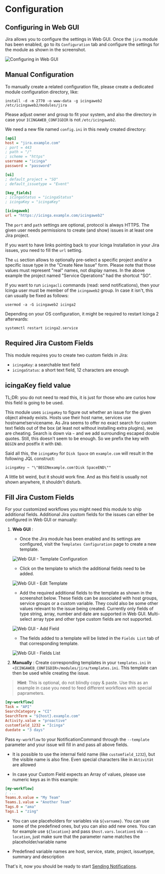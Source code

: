 # Configuration

## Configuring in Web GUI

Jira allows you to configure the settings in Web GUI. Once the `jira` module has been enabled, go to its `Configuration`
tab and configure the settings for the module as shown in the screenshot.

![Configuring in Web GUI](screenshot/configuration_page.png)

## Manual Configuration

To manually create a related configuration file, please create a dedicated module configuration directory, like:

    install -d -m 2770 -o www-data -g icingaweb2 /etc/icingaweb2/modules/jira

Please adjust owner and group to fit your system, and also the directory in case
your `ICINGAWEB_CONFIGDIR` is not `/etc/icingaweb2`.

We need a new file named `config.ini` in this newly created directory:

```ini
[api]
host = "jira.example.com"
; port = 443
; path = "/"
; scheme = "https"
username = "icinga"
password = "password"

[ui]
; default_project = "SO"
; default_issuetype = "Event"

[key_fields]
; icingaStatus = "icingaStatus"
; icingaKey = "icingaKey"

[icingaweb]
url = "https://icinga.example.com/icingaweb2"
```

The `port` and `path` settings are optional, protocol is always HTTPS. The
given user needs permissions to create (and show) issues in at least one Jira
project.

If you want to have links pointing back to your Icinga Installation in your
Jira issues, you need to fill the `url` setting.

The `ui` section allows to optionally pre-select a specific project and/or a
specific issue type in the "Create New Issue" form. Please note that those
values must represent "real" names, not display names. In the above example
the project named "Service Operations" had the shortcut "SO".

If you want to run `icingacli` commands (read: send notifications), then your
Icinga user must be member of the `icingaweb2` group. In case it isn't, this
can usually be fixed as follows:

    usermod -a -G icingaweb2 icinga2

Depending on your OS configuration, it might be required to restart Icinga 2
afterwards:

    systemctl restart icinga2.service

## Required Jira Custom Fields

This module requires you to create two custom fields in Jira:

* `icingaKey`: a searchable text field
* `icingaStatus`: a short text field, 12 characters are enough

## icingaKey field value

TL;DR: you do not need to read this, it is just for those who are curios how
this field is going to be used.

This module uses `icingaKey` to figure out whether an issue for the given object
already exists. Hosts use their host name, services use hostname!servicename.
As Jira seems to offer no exact search for custom text fields out of the box (at
least not without installing extra plugins), we are cheating. Search is down via
`~` and we add surrounding escaped double quotes. Still, this doesn't seem to be
enough. So we prefix the key with `BEGIN` and postfix it with `END`.

Said all this, the `icingaKey` for `Disk Space` on `example.com` will result in the
following JQL construct:

    icingaKey ~ "\"BEGINexample.com!Disk SpaceEND\""

A little bit weird, but it should work fine. And as this field is usually not
shown anywhere, it shouldn't disturb.

## Fill Jira Custom Fields

For your customized workflows you might need this module to ship additional
fields. Additional Jira custom fields for the issues can either be configured in Web GUI or manually:

1. **Web GUI** :
   * Once the Jira module has been enabled and its settings are configured, visit the `Templates Configuration` 
page to create a new template.

   ![Web GUI - Template Configuration](screenshot/add_template.png)

   * Click on the template to which the additional fields need to be added.
 
   ![Web GUI - Edit Template](screenshot/template_config.png)

   * Add the required additional fields to the template as shown in the screenshot below. These
   fields can be associated with host groups, service groups or a custom variable. They could also be some other
   values relevant to the issue being created. Currently only fields of type string, array, number and date are 
   supported in Web GUI. Multi-select array type and other type custom fields are not supported.

   ![Web GUI - Add Field](screenshot/add_field.png)

   * The fields added to a template will be listed in the `Fields List` tab of that corresponding template.

   ![Web GUI - Fields List](screenshot/fields_list.png)

2. **Manually** : Create corresponding templates in your `templates.ini` in 
`<ICINGAWEB_CONFIGDIR>/modules/jira/templates.ini`. This template can then be used while creating the issue.

> **Hint**: This is optional, do not blindly copy & paste. Use this as an
> example in case you need to feed different workflows with special paprameters.

```ini
[my-workflow]
Task = "API"
SearchCategory = "CI"
SearchTerm = "${host}.example.com"
Activity.value = "proactive"
customfield_1232 = "Icinga"
duedate = "3 days"
```

Pass `my-workflow` to your NotificationCommand through the `--template` parameter
and your issue will fill in and pass all above fields.

* It is possible to use the internal field name (like `customfield_1232`), but
  the visible name is also fine. Even special characters like in `Aktivität` are
  allowed

* In case your Custom Field expects an Array of values, please use numeric keys
  as in this example:

```ini
[my-workflow]
; ...
Teams.0.value = "My Team"
Teams.1.value = "Another Team"
Tags.0 = "ama"
Tags.1 = "zing"
```

* You can use placeholders for variables via `${varname}`. You can use some of
  the predefined ones, but you can also add new ones. You can for example use
  `${location}` and pass `$host.vars.location$` via `--location`, just make sure
  that the parameter name matches the placeholder/variable name

* Predefined variable names are host, service, state, project, issuetype, summary
  and description

That's it, now you should be ready to start [Sending Notifications](10-Notifications.md).
